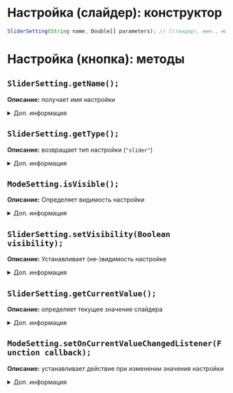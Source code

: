# Настройка (слайдер): конструктор
```js
SliderSetting(String name, Double[] parameters); // [стандарт, мин., макс., шаг слайдера]
```

# Настройка (кнопка): методы
## ``SliderSetting.getName();``
**Описание:** получает имя настройки

<details>
<summary>Доп. информация</summary>
**Аргумент(-ы)**:
| Аргумент | Значение |
| -------- | -------- |
| SliderSetting setting | Имя настройки |

**Возвращает:** ``String settingName``

**Пример:**
```js
var setting = new SliderSetting("Позиция по X", [512, 0, 1024, 1]);

setting.getName(); // "Позиция по X"
```
</details>

## ``SliderSetting.getType();``
**Описание:** возвращает тип настройки (``"slider"``)

<details>
<summary>Доп. информация</summary>
**Аргумент(-ы)**:
| Аргумент | Значение |
| -------- | -------- |
| SliderSetting setting | Настройка |

**Возвращает:** ``String settingType``

**Пример:**
```js
var setting = new SliderSetting("Расстояние", [15, 0, 25, 1]);

setting.getType() // "slider"
```
</details>

## ``ModeSetting.isVisible();``
**Описание:** Определяет видимость настройки

<details>
<summary>Доп. информация</summary>

**Аргумент(-ы)**:
| Аргумент | Значение |
| -------- | -------- |
| ModeSetting setting | Настройка |

**Возвращает:** ``Boolean isVisible``

**Пример:**
```js
var setting = new ModeSetting("Задержка (сек.)", [3, 0, 10, 0.5]);
setting.setVisibility(false);

setting.isVisible(); // false
```
</details>

## ``SliderSetting.setVisibility(Boolean visibility);``
**Описание:** Устанавливает (не-)видимость настройке

<details>
<summary>Доп. информация</summary>
**Аргумент(-ы)**:
| Аргумент | Значение |
| -------- | -------- |
| SliderSetting setting | Настройка |
| Boolean visibility | Видимость настройки |
</details>

## ``SliderSetting.getCurrentValue();``
**Описание:** определяет текущее значение слайдера

<details>
<summary>Доп. информация</summary>
**Аргумент(-ы)**:
| Аргумент | Значение |
| -------- | -------- |
| SliderSetting setting | Настройка |

**Возвращает:** ``Double value``

**Пример:**
```js
var setting = new SliderSetting("Количество", [64, 1, 64, 1]);

ModeSetting.getCurrentValue(); // 64, если ранее не менялось
```
</details>

## ``ModeSetting.setOnCurrentValueChangedListener(Function callback);``
**Описание:** устанавливает действие при изменении значения настройки
<details>
<summary>Доп. информация</summary>

**Аргумент(-ы)**:
| Аргумент | Значение |
| -------- | -------- |
| SliderSetting setting | Настройка |
| Function callback | Действие |

**Пример:**
```js
var setting = new ModeSetting("Я - гуль", [990, 990, 1010, 1]);

ModeSetting.setOnCurrentValueChangedListener(function(value) {
    if (value == 993) {
        print("Le-le-let me die");
        Memory.read(0, 1);
    }
});
```
</details>

